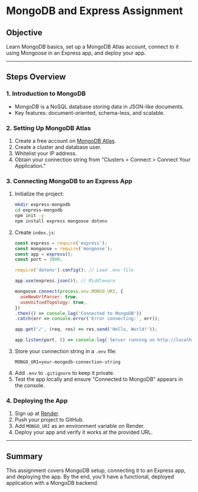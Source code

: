 # MongoDB and Express Assignment

## Objective
Learn MongoDB basics, set up a MongoDB Atlas account, connect to it using Mongoose in an Express app, and deploy your app.

---

## Steps Overview

### 1. Introduction to MongoDB
- MongoDB is a NoSQL database storing data in JSON-like documents.
- Key features: document-oriented, schema-less, and scalable.

### 2. Setting Up MongoDB Atlas
1. Create a free account on [MongoDB Atlas](https://www.mongodb.com/cloud/atlas).
2. Create a cluster and database user.
3. Whitelist your IP address.
4. Obtain your connection string from "Clusters > Connect > Connect Your Application."

### 3. Connecting MongoDB to an Express App
1. Initialize the project:
   ```bash
   mkdir express-mongodb
   cd express-mongodb
   npm init -y
   npm install express mongoose dotenv
   ```
2. Create `index.js`:
   ```javascript
   const express = require('express');
   const mongoose = require('mongoose');
   const app = express();
   const port = 3000;

   require('dotenv').config(); // Load .env file

   app.use(express.json()); // Middleware

   mongoose.connect(process.env.MONGO_URI, {
     useNewUrlParser: true,
     useUnifiedTopology: true,
   })
   .then(() => console.log('Connected to MongoDB'))
   .catch(err => console.error('Error connecting:', err));

   app.get('/', (req, res) => res.send('Hello, World!'));

   app.listen(port, () => console.log(`Server running on http://localhost:${port}`));
   ```
3. Store your connection string in a `.env` file:
   ```env
   MONGO_URI=your-mongodb-connection-string
   ```
4. Add `.env` to `.gitignore` to keep it private.
5. Test the app locally and ensure "Connected to MongoDB" appears in the console.

### 4. Deploying the App
1. Sign up at [Render](https://render.com/).
2. Push your project to GitHub.
3. Add `MONGO_URI` as an environment variable on Render.
4. Deploy your app and verify it works at the provided URL.

---

## Summary
This assignment covers MongoDB setup, connecting it to an Express app, and deploying the app. By the end, you’ll have a functional, deployed application with a MongoDB backend.

